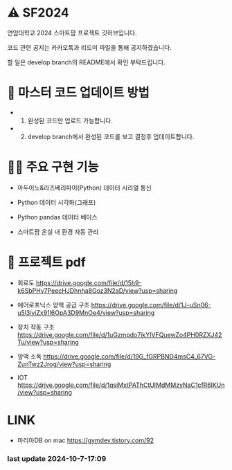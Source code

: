 # ⚠️ SF2024
연암대학교 2024 스마트팜 프로젝트 깃허브입니다.

코드 관련 공지는 카카오톡과 리드미 파일을 통해 공지하겠습니다.

할 일은 develop branch의 README에서 확인 부탁드립니다.

# 🔑 마스터 코드 업데이트 방법
* 1. 완성된 코드만 업로드 가능합니다.

* 2. develop branch에서 완성된 코드를 보고 결정후 업데이트합니다.

# 🧑‍💻 주요 구현 기능
* 아두이노&라즈베리파이(Python) 데이터 시리얼 통신

* Python 데이터 시각화(그래프)

* Python pandas 데이터 베이스

* 스마트팜 온실 내 환경 자동 관리

# 📄 프로젝트 pdf
* 회로도 https://drive.google.com/file/d/15h9-k6SbPHv7PeecHJDhnha8Goz3N2aD/view?usp=sharing

* 에어로포닉스 양액 공급 구조 https://drive.google.com/file/d/1J-uSn06-u5l3iyiZx91l6OpA3D9MnOe4/view?usp=sharing

* 장치 작동 구조 https://drive.google.com/file/d/1uGzmpdo7ikYIVFQuewZo4PH0RZXJ42Tu/view?usp=sharing

* 양액 소독 https://drive.google.com/file/d/19G_fGRPBND4msC4_67VG-ZunTwz2Jrog/view?usp=sharing

* IOT https://drive.google.com/file/d/1qsiMxtPAThCtUIMdMMzyNaC1cfR6lKUn/view?usp=sharing

# LINK
* 마리아DB on mac https://gymdev.tistory.com/92

### last update 2024-10-7-17:09


